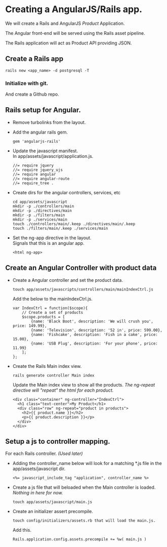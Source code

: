 # Creating a AngularJS/Rails app.

We will create a Rails and AngularJS _Product_ Application. 

The Angular front-end will be served using the Rails asset pipeline.  

The Rails application will act as Product API providing JSON.  

## Create a Rails app
```
rails new <app_name> -d postgresql -T
```

### Initialize with git.
And create a Github repo.

## Rails setup for Angular.  

* Remove turbolinks from the layout.
* Add the angular rails gem.  
	```
	gem 'angularjs-rails'
	```
* Update the javascript manifest.  
	In app/assets/javascript/application.js.

	```
	//= require jquery
	//= require jquery_ujs
	//= require angular
	//= require angular-route
	//= require_tree .
	```
* Create dirs for the angular controllers, services, etc  

	```
	cd app/assets/javascript
	mkdir -p ./controllers/main
	mkdir -p ./directives/main
	mkdir -p ./filters/main
	mkdir -p ./services/main
	touch ./controllers/main/.keep ./directives/main/.keep 
	touch ./filters/main/.keep ./services/main	
	```
* Set the ng-app directive in the layout.  
Signals that this is an angular app.

	```
	<html ng-app>
	```

## Create an Angular Controller with product data


* Create a Angular controller and set the product data.  

	```
	touch app/assets/javascripts/controllers/main/mainIndexCtrl.js
	```

	Add the below to the mainIndexCtrl.js.  

	```
	var IndexCtrl = function($scope){
    	// Create a set of products
    	$scope.products = [
        	{name: 'Black Boot', description: 'We will crush you', price: 149.99},
	        {name: 'Television', description: '52 in', price: 599.00},
	        {name: 'Fishcake', description: 'Fish in a cake', price: 15.00},
	        {name: 'USB Plug', description: 'For your phone', price: 11.99}
    	];
	};
	```
* Create the Rails Main index view.  
	```
	rails generate controller Main index
	```

	Update the Main index view to show all the products. _The ng-repeat directive will "repeat" the html for each product._  

	```
	<div class="container" ng-controller="IndexCtrl">
	  <h1 class="text-center">My Product</h1>	  
	  <div class="row" ng-repeat="product in products">
    	<h2>{{ product.name }}</h2>
	    <p>{{ product.description }}</p>
	  </div>
	</div>
	```


## Setup a js to controller mapping.
For each Rails controller. _(Used later)_  

* Adding the controller_name below will look for a matching *.js file in the app/assets/javascript dir. 

	```
	<%= javascript_include_tag "application", controller_name %>
	```


* Create a js file that will beloaded when the Main controller is loaded.
_Nothing in here for now._
	```
	touch app/assets/javascript/main.js
	```

* Create an initializer assert precompile.  
	```
	touch config/initializers/assets.rb that will load the main.js.
	```
	
	Add this.  
	```
	Rails.application.config.assets.precompile += %w( main.js )
	```
	